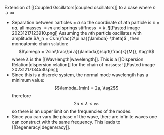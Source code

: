 Extension of [[Coupled Oscillators|coupled oscillators]] to a case where $n \to \infty$ 
- Separation between particles = $a$ so the coordinate of $n$th particle is $x=na$, all masses $=m$ and springs stiffness $=k$.
![[Pasted image 20231217123910.png]]
Assuming the $n$th particle oscillates with amplitude $A_n = Csin(\frac{2\pi na}{\lambda}+\theta)$ , then monoatomic chain solution:
$$\omega = 2sin(\frac{\pi a}{\lambda})\sqrt{\frac{k}{M}}, \tag1$$
where $\lambda$ is the [[Wavelength|wavelength]]. This is a [[Dispersion Relation|dispersion relation]] for the chain of masses:
![[Pasted image 20231217134530.png]]
- Since this is a discrete system, the normal mode wavelength has a minimum value:
$$\lambda_{min} = 2a, \tag2$$therefore$$2a\leqslant\lambda<\infty.$$ so there is an upper limit on the frequencies of the modes.
- Since you can vary the phase of the wave, there are infinite waves one can construct with the same frequency. This leads to [[Degeneracy|degeneracy]].